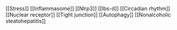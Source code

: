 [[Stress]]
[[Inflammasome]]
[[Nlrp3]]
[[Ibs-d]]
[[Circadian rhythm]]
[[Nuclear receptor]]
[[Tight junction]]
[[Autophagy]]
[[Nonalcoholic steatohepatitis]]
